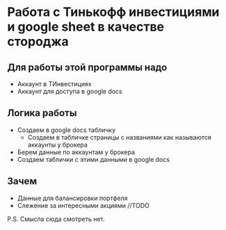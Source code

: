 # Работа с Тинькофф инвестициями и google sheet в качестве стороджа

## Для работы этой программы надо

- Аккаунт в ТИнвестициях
- Аккаунт для доступа в google docs

## Логика работы

- Создаем в google docs табличку
  - Создаем в табличке страницы с названиями как называются аккаунты у брокера
- Берем данные по аккаунтам у брокера
- Создаем таблички с этими данными в google docs

## Зачем

- Данные для балансировки портфеля
- Слежение за интересными акциями //TODO

P.S. Смысла сюда смотреть нет.
